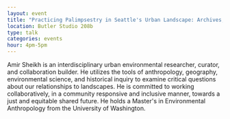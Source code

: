 ```yaml
---
layout: event
title: "Practicing Palimpsestry in Seattle's Urban Landscape: Archives, Counter-mapping, and Public Scholarship"
location: Butler Studio 208b
type: talk
categories: events
hour: 4pm-5pm
---
```


Amir Sheikh is an interdisciplinary urban environmental researcher, curator, and collaboration builder. He utilizes the tools of anthropology, geography, environmental science, and historical inquiry to examine critical questions about our relationships to landscapes. He is committed to working collaboratively, in a community responsive and inclusive manner, towards a just and equitable shared future. He holds a Master's in Environmental Anthropology from the University of Washington. 

